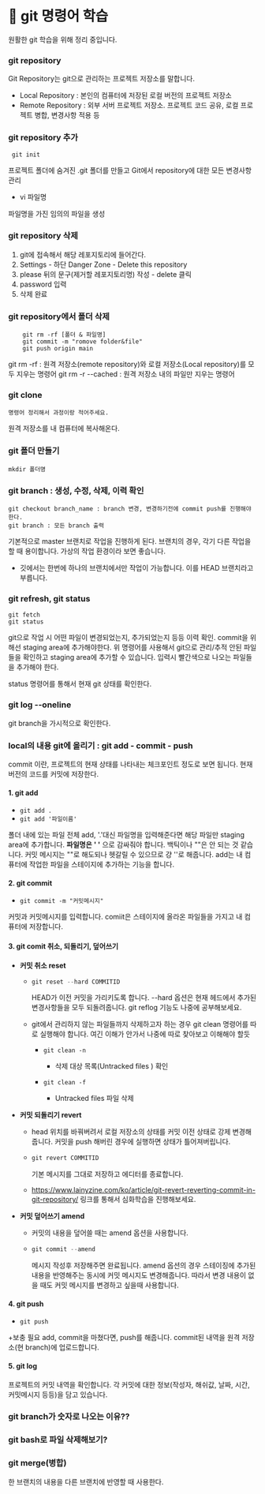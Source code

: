 # 🙉 git 명령어 학습
원활한 git 학습을 위해 정리 중입니다.



### git repository

Git Repository는 git으로 관리하는 프로젝트 저장소를 말합니다. 
- Local Repository : 본인의 컴퓨터에 저장된 로컬 버전의 프로젝트 저장소
- Remote Repository : 외부 서버 프로젝트 저장소. 프로젝트 코드 공유, 로컬 프로젝트 병합, 변경사항 적용 등 




### git repository 추가

``` git init```

프로젝트 폴더에 숨겨진 .git 폴더를 만들고 Git에서 repository에 대한 모든 변경사항 관리

- vi 파일명

파일명을 가진 임의의 파일을 생성




###  git repository 삭제 

1. git에 접속해서 해당 레포지토리에 들어간다. 
2. Settings - 하단 Danger Zone - Delete this repository 
3. please 뒤의 문구(제거할 레포지토리명) 작성 - delete 클릭
4. password 입력
5. 삭제 완료




### git repository에서 폴더 삭제

``` 
	git rm -rf [폴더 & 파일명]
	git commit -m "romove folder&file"
	git push origin main 
```

git rm -rf : 원격 저장소(remote repository)와 로컬 저장소(Local repository)를 모두 지우는 명령어
git rm -r --cached : 원격 저장소 내의 파일만 지우는 명령어



### git clone

```
명령어 정리해서 과정이랑 적어주세요.
```

원격 저장소를 내 컴퓨터에 복사해온다. 




### git 폴더 만들기

```
mkdir 폴더명
```



### git branch : 생성, 수정, 삭제, 이력 확인

```
git checkout branch_name : branch 변경, 변경하기전에 commit push를 진행해야 한다.
git branch : 모든 branch 출력
```

기본적으로 master 브랜치로 작업을 진행하게 된다. 브랜치의 경우, 각기 다른 작업을 할 때 용이합니다. 가상의 작업 환경이라 보면 좋습니다. 

- 깃에서는 한번에 하나의 브랜치에서만 작업이 가능합니다. 이를 HEAD 브랜치라고 부릅니다. 



### git refresh, git status

```
git fetch
git status 
```
git으로 작업 시 어떤 파일이 변경되었는지, 추가되었는지 등등 이력 확인. commit을 위해선 staging area에 추가해야한다. 위 명령어를 사용해서 git으로 관리/추적 안된 파일들을 확인하고 staging area에 추가할 수 있습니다.  입력시 빨간색으로 나오는 파일들을 추가해야 한다. 

status 명령어를 통해서 현재 git 상태를 확인한다. 

### git log --oneline
git branch을 가시적으로 확인한다. 



### local의 내용 git에 올리기 : git add  - commit -  push

commit 이란, 프로젝트의 현재 상태를 나타내는 체크포인트 정도로 보면 됩니다. 현재 버전의 코드를 커밋에 저장한다. 

#### 1. git add

- ```git add . ```
- ```git add '파일이름'```

폴더 내에 있는 파일 전체 add, '.'대신 파일명을 입력해준다면 해당 파일만 staging area에 추가합니다.  **파일명은** **' '** 으로 감싸줘야 합니다. 백틱이나 ""은 안 되는 것 같습니다. 커밋 메시지는 ""로 해도되나 헷갈릴 수 있으므로 걍 ''로 해줍니다. add는 내 컴퓨터에 작업한 파일을 스테이지에 추가하는 기능을 합니다. 

#### 2. git commit

- ``` git commit -m "커밋메시지" ```

커밋과 커밋메시지를 입력합니다. comiit은 스테이지에 올라온 파일들을 가지고 내 컴퓨터에 저장합니다. 

#### 3. git comit 취소, 되돌리기, 덮어쓰기

- **커밋 취소 reset**

  - ``` java
    git reset --hard COMMITID
    ```

    HEAD가 이전 커밋을 가리키도록 합니다. --hard 옵션은 현재 헤드에서 추가된 변경사항들을 모두 되돌려줍니다. git reflog 기능도 나중에 공부해보세요.

  - git에서 관리하지 않는 파일들까지 삭제하고자 하는 경우 git clean 명령어를 따로 실행해야 합니다.  여긴 이해가 안가서 나중에 따로 찾아보고 이해해야 할듯

    - ```git clean -n```
      - 삭제 대상 목록(Untracked files ) 확인

    - ```git clean -f```
      - Untracked files 파일 삭제

- **커밋 되돌리기 revert**

  - head 위치를 바꿔버려서 로컬 저장소의 상태를 커밋 이전 상태로 강제 변경해줍니다. 커밋을 push 해버린 경우에 실행하면 상태가 틀어져버립니다. 

  - ``` java
    git revert COMMITID
    ```

    기본 메시지를 그대로 저장하고 에디터를 종료합니다. 

  - https://www.lainyzine.com/ko/article/git-revert-reverting-commit-in-git-repository/
    링크를 통해서 심화학습을 진행해보세요.

- **커밋 덮어쓰기 amend**

  - 커밋의 내용을 덮어쓸 때는 amend 옵션을 사용합니다.

  - ``` java
    git commit --amend
    ```

    메시지 작성후 저장해주면 완료됩니다.  amend 옵션의 경우 스테이징에 추가된 내용을 반영해주는 동시에 커밋 메시지도 변경해줍니다. 따라서 변경 내용이 없을 때도 커밋 메시지를 변경하고 싶을때 사용합니다. 

    


#### 4. git push

- ``` git push ```

+보충 필요
add, commit을 마쳤다면, push를 해줍니다. commit된 내역을 원격 저장소(현 branch)에 업로드합니다. 

####  5. git log

프로젝트의 커밋 내역을 확인합니다. 각 커밋에 대한 정보(작성자, 해쉬값, 날짜, 시간, 커밋메시지 등등)을 담고 있습니다. 







### git branch가 숫자로 나오는 이유??



### git bash로 파일 삭제해보기?



### git merge(병합)

한 브랜치의 내용을 다른 브랜치에 반영할 때 사용한다. 





